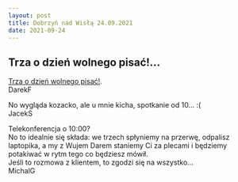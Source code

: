 ```yaml
---
layout: post
title: Dobrzyń nad Wisłą 24.09.2021
date: 2021-09-24
---
```


## Trza o dzień wolnego pisać!...  

[Trza o dzień wolnego pisać!](https://raw.githubusercontent.com/naspocie/blog/master/images/2021-09-24-Dobrzyn/icm.jpg).  
DarekF

No wygląda kozacko, ale u mnie kicha, spotkanie od 10... :(  
JacekS

Telekonferencja o 10:00?  
No to idealnie się składa: we trzech spłyniemy na przerwę, odpalisz laptopika, a my z Wujem Darem staniemy Ci za plecami i będziemy potakiwać w rytm tego co będziesz mówił.  
Jeśli to rozmowa z klientem, to zgodzi się na wszystko...  
MichalG